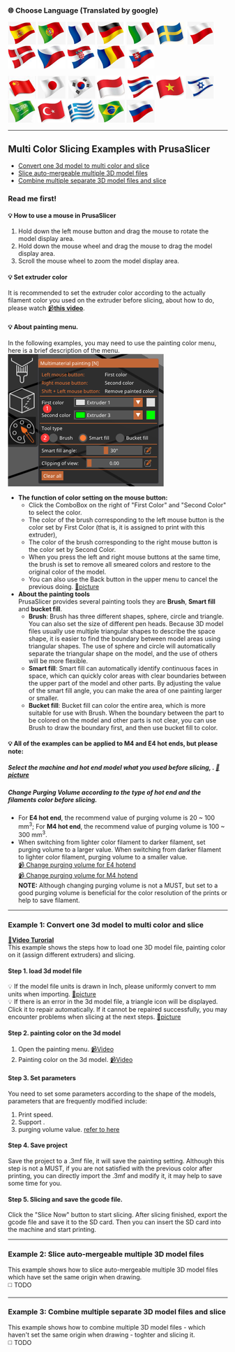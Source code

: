 ### :globe_with_meridians: Choose Language (Translated by google)
[![](../lanpic/ES.png)](https://github-com.translate.goog/ZONESTAR3D/Slicing-Guide/tree/master/PrusaSlicer/example1.md?_x_tr_sl=en&_x_tr_tl=es)
[![](../lanpic/PT.png)](https://github-com.translate.goog/ZONESTAR3D/Slicing-Guide/tree/master/PrusaSlicer/example1.md?_x_tr_sl=en&_x_tr_tl=pt)
[![](../lanpic/FR.png)](https://github-com.translate.goog/ZONESTAR3D/Slicing-Guide/tree/master/PrusaSlicer/example1.md?_x_tr_sl=en&_x_tr_tl=fr)
[![](../lanpic/DE.png)](https://github-com.translate.goog/ZONESTAR3D/Slicing-Guide/tree/master/PrusaSlicer/example1.md?_x_tr_sl=en&_x_tr_tl=de)
[![](../lanpic/IT.png)](https://github-com.translate.goog/ZONESTAR3D/Slicing-Guide/tree/master/PrusaSlicer/example1.md?_x_tr_sl=en&_x_tr_tl=it)
[![](../lanpic/SW.png)](https://github-com.translate.goog/ZONESTAR3D/Slicing-Guide/tree/master/PrusaSlicer/example1.md?_x_tr_sl=en&_x_tr_tl=sv)
[![](../lanpic/PL.png)](https://github-com.translate.goog/ZONESTAR3D/Slicing-Guide/tree/master/PrusaSlicer/example1.md?_x_tr_sl=en&_x_tr_tl=pl)
[![](../lanpic/DK.png)](https://github-com.translate.goog/ZONESTAR3D/Slicing-Guide/tree/master/PrusaSlicer/example1.md?_x_tr_sl=en&_x_tr_tl=da)
[![](../lanpic/CZ.png)](https://github-com.translate.goog/ZONESTAR3D/Slicing-Guide/tree/master/PrusaSlicer/example1.md?_x_tr_sl=en&_x_tr_tl=cs)
[![](../lanpic/HR.png)](https://github-com.translate.goog/ZONESTAR3D/Slicing-Guide/tree/master/PrusaSlicer/example1.md?_x_tr_sl=en&_x_tr_tl=hr)
[![](../lanpic/RO.png)](https://github-com.translate.goog/ZONESTAR3D/Slicing-Guide/tree/master/PrusaSlicer/example1.md?_x_tr_sl=en&_x_tr_tl=ro)
[![](../lanpic/SK.png)](https://github-com.translate.goog/ZONESTAR3D/Slicing-Guide/tree/master/PrusaSlicer/example1.md?_x_tr_sl=en&_x_tr_tl=sk)

[![](../lanpic/CN.png)](https://github-com.translate.goog/ZONESTAR3D/Slicing-Guide/tree/master/PrusaSlicer/example1.md?_x_tr_sl=en&_x_tr_tl=zh-CN)
[![](../lanpic/JP.png)](https://github-com.translate.goog/ZONESTAR3D/Slicing-Guide/tree/master/PrusaSlicer/example1.md?_x_tr_sl=en&_x_tr_tl=ja)
[![](../lanpic/KR.png)](https://github-com.translate.goog/ZONESTAR3D/Slicing-Guide/tree/master/PrusaSlicer/example1.md?_x_tr_sl=en&_x_tr_tl=ko)
[![](../lanpic/ID.png)](https://github-com.translate.goog/ZONESTAR3D/Slicing-Guide/tree/master/PrusaSlicer/example1.md?_x_tr_sl=en&_x_tr_tl=id)
[![](../lanpic/TH.png)](https://github-com.translate.goog/ZONESTAR3D/Slicing-Guide/tree/master/PrusaSlicer/example1.md?_x_tr_sl=en&_x_tr_tl=th)
[![](../lanpic/VN.png)](https://github-com.translate.goog/ZONESTAR3D/Slicing-Guide/tree/master/PrusaSlicer/example1.md?_x_tr_sl=en&_x_tr_tl=vi)
[![](../lanpic/IL.png)](https://github-com.translate.goog/ZONESTAR3D/Slicing-Guide/tree/master/PrusaSlicer/example1.md?_x_tr_sl=en&_x_tr_tl=iw)
[![](../lanpic/SA.png)](https://github-com.translate.goog/ZONESTAR3D/Slicing-Guide/tree/master/PrusaSlicer/example1.md?_x_tr_sl=en&_x_tr_tl=ar)
[![](../lanpic/TR.png)](https://github-com.translate.goog/ZONESTAR3D/Slicing-Guide/tree/master/PrusaSlicer/example1.md?_x_tr_sl=en&_x_tr_tl=tr)
[![](../lanpic/GR.png)](https://github-com.translate.goog/ZONESTAR3D/Slicing-Guide/tree/master/PrusaSlicer/example1.md?_x_tr_sl=en&_x_tr_tl=el)
[![](../lanpic/BR.png)](https://github-com.translate.goog/ZONESTAR3D/Slicing-Guide/tree/master/PrusaSlicer/example1.md?_x_tr_sl=en&_x_tr_tl=pt)
[![](../lanpic/RU.png)](https://github-com.translate.goog/ZONESTAR3D/Slicing-Guide/tree/master/PrusaSlicer/example1.md?_x_tr_sl=en&_x_tr_tl=ru)

-----
## Multi Color Slicing Examples with PrusaSlicer
- [Convert one 3d model to multi color and slice](#example-1-convert-3d-model-to-multi-color-and-slice)
- [Slice auto-mergeable multiple 3D model files](#example-2-combine-multiple-separate-3d-model-files-and-slice)
- [Combine multiple separate 3D model files and slice](#example-3-slice-auto-mergeable-multiple-3d-model-files)

### Read me first!
#### :bulb: How to use a mouse in PrusaSlicer
1. Hold down the left mouse button and drag the mouse to rotate the model display area.
2. Hold down the mouse wheel and drag the mouse to drag the model display area.
3. Scroll the mouse wheel to zoom the model display area.

#### :bulb: Set extruder color
It is recommended to set the extruder color according to the actually filament color you used on the extruder before slicing, about how to do, please watch [:video_camera:**this video**](./pic2/color.gif).

#### :bulb: About painting menu.   
In the following examples, you may need to use the painting color menu, here is a brief description of the menu.     
![](./pic2/paintingmenu.png)    
- **The function of color setting on the mouse button:**
  - Click the ComboBox on the right of "First Color" and "Second Color" to select the color. 
  - The color of the brush corresponding to the left mouse button is the color set by First Color (that is, it is assigned to print with this extruder), 
  - The color of the brush corresponding to the right mouse button is the color set by Second Color. 
  - When you press the left and right mouse buttons at the same time, the brush is set to remove all smeared colors and restore to the original color of the model. 
  - You can also use the Back button in the upper menu to cancel the previous doing. [:art:picture](./pic2/backbutton.png)  
- **About the painting tools**     
  PrusaSlicer provides several painting tools they are **Brush**, **Smart fill** and **bucket fill**.
  - **Brush**: Brush has three different shapes, sphere, circle and triangle. You can also set the size of different pen heads. Because 3D model files usually use multiple triangular shapes to describe the space shape, it is easier to find the boundary between model areas using triangular shapes. The use of sphere and circle will automatically separate the triangular shape on the model, and the use of others will be more flexible.
  - **Smart fill**: Smart fill can automatically identify continuous faces in space, which can quickly color areas with clear boundaries between the upper part of the model and other parts. By adjusting the value of the smart fill angle, you can make the area of one painting larger or smaller.
  - **Bucket fill**: Bucket fill can color the entire area, which is more suitable for use with Brush. When the boundary between the part to be colored on the model and other parts is not clear, you can use Brush to draw the boundary first, and then use bucket fill to color.

#### :bulb: All of the examples can be applied to M4 and E4 hot ends, but please note:
##### Select the machine and hot end model what you used before slicing, .  [:art:picture](./pic2/choosehotend.png)
##### Change **Purging Volume** according to the type of hot end and the filaments color before slicing.   
  - For **E4 hot end**, the recommend value of purging volume is 20 ~ 100 mm<sup>3</sup>; For **M4 hot end**, the recommend value of purging volume is 100 ~ 300 mm<sup>3</sup>.   
  - When switching from lighter color filament to darker filament, set purging volume to a larger value. When switching from darker filament to lighter color filament, purging volume to a smaller value.     
  [:video_camera: Change purging volume for E4 hotend](./pic2/purgevolume_E4.gif)        
  [:video_camera: Change purging volume for M4 hotend](./pic2/purgevolume_M4.gif)        
  **NOTE:** Although changing purging volume is not a MUST, but set to a good purging volume is beneficial for the color resolution of the prints or help to save filament.

-----
### Example 1: Convert one 3d model to multi color and slice
**[:movie_camera:Video Turorial](https://youtu.be/fFSAb-FAl1k)**    
This example shows the steps how to load one 3D model file, painting color on it (assign different extruders) and slicing.    
#### Step 1. load 3d model file
:bulb: If the model file units is drawn in Inch, please uniformly convert to mm units when importing. [:art:picture](./pic2/unit.png)      
:bulb: If there is an error in the 3d model file, a triangle icon will be displayed. Click it to repair automatically. If it cannot be repaired successfully, you may encounter problems when slicing at the next steps. [:art:picture](./pic2/fix.png)     
#### Step 2. painting color on the 3d model
1. Open the painting menu. [:video_camera:Video](./pic2/painting1.gif)    
2. Painting color on the 3d model. [:video_camera:Video](./pic2/painting2.gif)
#### Step 3. Set parameters
You need to set some parameters according to the shape of the models, parameters that are frequently modified include:
1. Print speed.
2. Support .
3. purging volume value. [refer to here](#change-purging-volume-according-to-the-type-of-hot-end-and-the-filaments-color-before-slicing)
#### Step 4. Save project
Save the project to a .3mf file, it will save the painting setting. Although this step is not a MUST, if you are not satisfied with the previous color after printing, you can directly import the .3mf and modify it, it may help to save some time for you.
#### Step 5. Slicing and save the gcode file.
Click the "Slice Now" button to start slicing. After slicing finished, export the gcode file and save it to the SD card. Then you can insert the SD card into the machine and start printing.

-----
### Example 2: Slice auto-mergeable multiple 3D model files
This example shows how to slice auto-mergeable multiple 3D model files which have set the same origin when drawing.     
:white_medium_square: TODO

-----
### Example 3: Combine multiple separate 3D model files and slice 
This example shows how to combine multiple 3D model files - which haven't set the same origin when drawing - toghter and slicing it.      
:white_medium_square: TODO


